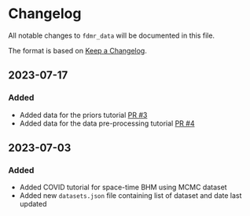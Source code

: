 # Changelog

All notable changes to `fdmr_data` will be documented in this file.

The format is based on [Keep a Changelog](https://keepachangelog.com/en/1.0.0/).

## 2023-07-17

### Added

- Added data for the priors tutorial [PR #3](https://github.com/4DModeller/fdmr_data/pull/3)
- Added data for the data pre-processing tutorial [PR #4](https://github.com/4DModeller/fdmr_data/pull/4)

## 2023-07-03

### Added

- Added COVID tutorial for space-time BHM using MCMC dataset
- Added new `datasets.json` file containing list of dataset and date last updated

